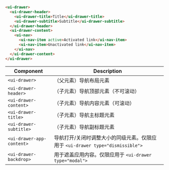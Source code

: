 ```html
<ui-drawer>
  <ui-drawer-header>
    <ui-drawer-title>Title</ui-drawer-title>
    <ui-drawer-subtitle>Subtitle</ui-drawer-subtitle>
  </ui-drawer-header>
  <ui-drawer-content>
    <ui-nav>
      <ui-nav-item active>Activated link</ui-nav-item>
      <ui-nav-item>Unactivated link</ui-nav-item>
    </ui-nav>
  </ui-drawer-content>
</ui-drawer>
```

| Component                 | Description                                                                    |
| ------------------------- | ------------------------------------------------------------------------------ |
| `<ui-drawer>`             | （父元素）导航布局元素                                                         |
| `<ui-drawer-header>`      | （子元素）导航顶部元素（不可滚动）                                             |
| `<ui-drawer-content>`     | （子元素）导航内容元素（可滚动）                                               |
| `<ui-drawer-title>`       | （子元素）导航主标题元素                                                       |
| `<ui-drawer-subtitle>`    | （子元素）导航副标题元素                                                       |
| `<ui-drawer-app-content>` | 导航打开/关闭时调整大小的同级元素。仅限应用于 `<ui-drawer type="dismissible">` |
| `<ui-drawer-backdrop>`    | 用于遮盖应用内容。仅限应用于 `<ui-drawer type="modal">`                        |

